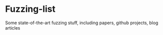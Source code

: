 # Fuzzing-list
Some state-of-the-art fuzzing stuff, including papers, github projects, blog articles
